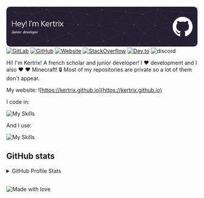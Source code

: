 ![Header](./github-header-image.png)
[![GitLab](https://img.shields.io/badge/GitLab-330F63?style=for-the-badge&logo=gitlab&logoColor=white)](https://gitlab.com/kertrix) 
[![GitHub](https://img.shields.io/badge/GitHub-100000?style=for-the-badge&logo=github&logoColor=white)](https://github.com/kertrix)
[![Website](https://img.shields.io/badge/website-000000?style=for-the-badge&logo=About.me&logoColor=white)](https://kertrix.github.io) 
[![StackOverflow](https://img.shields.io/badge/-StackOverflow-orange?style=for-the-badge&logo=stackoverflow&logoColor=white)](https://stackoverflow.com/users/16922031/kertrix/)
[![Dev.to](https://img.shields.io/badge/dev.to-0A0A0A?style=for-the-badge&logo=devdotto&logoColor=white)](https://dev.to/kertrix/) 
![discord](https://img.shields.io/badge/-Kertrix%230977-blue?style=for-the-badge&logo=discord&logoColor=white&color=5865f2)

Hi! I'm Kertrix! A french scholar and junior developer!
I ❤️ development and I also ❤️ ❤️ Minecraft!
🔒 Most of my repositories are private so a lot of them don't appear.

My website: ![https://kertrix.github.io](https://kertrix.github.io)

I code in:

![My Skills](https://skillicons.dev/icons?i=py,html,css,js,java,md)

And I use:

![My Skills](https://skillicons.dev/icons?i=vscode,atom,idea,eclipse,django,react,flask,bootstrap,tailwind,git,linux,bash,figma,github,gitlab,discord)
## GitHub stats

<details>
    <summary>GitHub Profile Stats</summary>
<br>

[![Anurag's GitHub stats](https://github-readme-stats.vercel.app/api?username=kertrix&show_icons=true&text_color=fff&title_color=fff&icon_color=fff&bg_color=45,ff6a4a,c053c0,5a8cf8)](https://github.com/anuraghazra/github-readme-stats)

[![Top Langs](https://github-readme-stats.vercel.app/api/top-langs/?username=Kertrix)](https://github.com/anuraghazra/github-readme-stats)


</details>

<br>

![Made with love](https://ForTheBadge.com/images/badges/built-with-love.svg)
